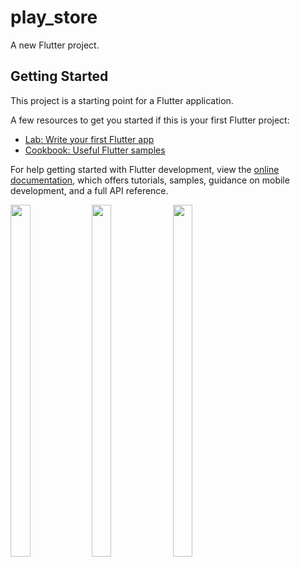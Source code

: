 # play_store

A new Flutter project.

## Getting Started

This project is a starting point for a Flutter application.

A few resources to get you started if this is your first Flutter project:

- [Lab: Write your first Flutter app](https://docs.flutter.dev/get-started/codelab)
- [Cookbook: Useful Flutter samples](https://docs.flutter.dev/cookbook)

For help getting started with Flutter development, view the
[online documentation](https://docs.flutter.dev/), which offers tutorials,
samples, guidance on mobile development, and a full API reference.

<p float="center">

 <img src="https://user-images.githubusercontent.com/120629701/229345980-d8cb083c-e148-4bf4-a101-38336f4764d1.png" width=25% height=38%>
 <img src="https://user-images.githubusercontent.com/120629701/229345990-73e33658-8d8c-4518-b38b-9d2ae6383a00.png" width=25% height=38%>
 <img src="https://user-images.githubusercontent.com/120629701/229345723-210abcaf-0bf2-46ba-8654-9c405ef2b6f7.png" width=25% height=38%>
 
</p>

